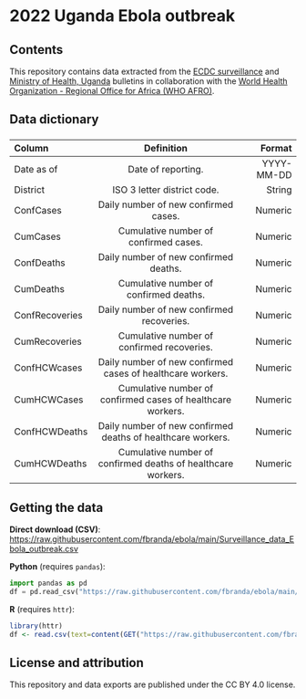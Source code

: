 # 2022 Uganda Ebola outbreak

## Contents

This repository contains data extracted from the [ECDC surveillance](https://www.ecdc.europa.eu/en/ebola-virus-disease-outbreak-uganda) and [Ministry of Health, Uganda](https://twitter.com/MinofHealthUG) bulletins in collaboration with the [World Health Organization - Regional Office for Africa (WHO AFRO)](https://www.afro.who.int/countries/publications?country=879).


## Data dictionary

### 

| Column      | Definition | Format     |
| :---        |    :----:   |          ---: |
| Date as of      | Date of reporting.       | YYYY-MM-DD  |
| District     |  ISO 3 letter district code.       | String   |
| ConfCases | Daily number of new confirmed cases. | Numeric |
| CumCases| Cumulative number of confirmed cases. | Numeric |
| ConfDeaths | Daily number of new confirmed deaths. | Numeric |
| CumDeaths | Cumulative number of confirmed deaths. | Numeric |
| ConfRecoveries | Daily number of new confirmed recoveries. | Numeric |
| CumRecoveries | Cumulative number of confirmed recoveries. | Numeric |
| ConfHCWcases | Daily number of new confirmed cases of healthcare workers. | Numeric | 
| CumHCWCases | Cumulative number of confirmed cases of healthcare workers. | Numeric |
| ConfHCWDeaths | Daily number of new confirmed deaths of healthcare workers. | Numeric | 
| CumHCWDeaths | Cumulative number of confirmed deaths of healthcare workers. | Numeric |

## Getting the data

**Direct download (CSV)**: https://raw.githubusercontent.com/fbranda/ebola/main/Surveillance_data_Ebola_outbreak.csv

**Python** (requires `pandas`):
```python
import pandas as pd
df = pd.read_csv("https://raw.githubusercontent.com/fbranda/ebola/main/Surveillance_data_Ebola_outbreak.csv")
```

**R** (requires `httr`):
```r
library(httr)
df <- read.csv(text=content(GET("https://raw.githubusercontent.com/fbranda/ebola/main/Surveillance_data_Ebola_outbreak.csv")))
```


## License and attribution

This repository and data exports are published under the CC BY 4.0 license.

